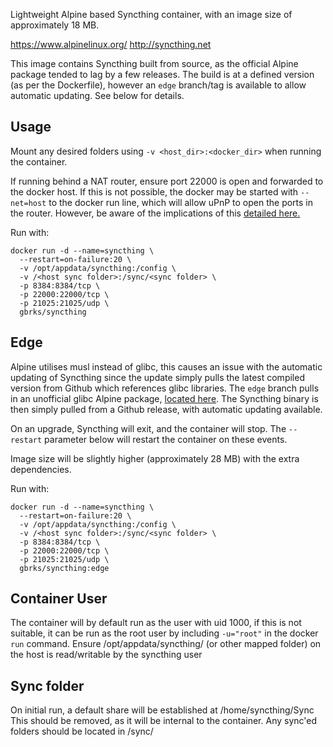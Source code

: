 Lightweight Alpine based Syncthing container, with an image size of approximately 18 MB.

https://www.alpinelinux.org/
http://syncthing.net

This image contains Syncthing built from source, as the official Alpine package tended to lag by a few releases.
The build is at a defined version (as per the Dockerfile), however an ```edge``` branch/tag is available to allow automatic updating. See below for details.

## Usage

Mount any desired folders using ```-v <host_dir>:<docker_dir>``` when running the container.

If running behind a NAT router, ensure port 22000 is open and forwarded to the docker host.
If this is not possible, the docker may be started with ```--net=host``` to the docker run line, which will allow uPnP to open the ports in the router. However, be aware of the implications of this [detailed here.](https://docs.docker.com/articles/networking/#how-docker-networks-a-container)

Run with:

```
docker run -d --name=syncthing \
  --restart=on-failure:20 \
  -v /opt/appdata/syncthing:/config \
  -v /<host sync folder>:/sync/<sync folder> \
  -p 8384:8384/tcp \
  -p 22000:22000/tcp \
  -p 21025:21025/udp \
  gbrks/syncthing
```

## Edge

Alpine utilises musl instead of glibc, this causes an issue with the automatic updating of Syncthing since the update simply pulls the latest compiled version from Github which references glibc libraries.
The ```edge``` branch pulls in an unofficial glibc Alpine package, [located here](https://circle-artifacts.com/gh/andyshinn/alpine-pkg-glibc/6/artifacts/0/home/ubuntu/alpine-pkg-glibc/packages/x86_64/glibc-2.21-r2.apk).
The Syncthing binary is then simply pulled from a Github release, with automatic updating available.

On an upgrade, Syncthing will exit, and the container will stop. The ```--restart``` parameter below will restart the container on these events.

Image size will be slightly higher (approximately 28 MB) with the extra dependencies.

Run with:

```
docker run -d --name=syncthing \
  --restart=on-failure:20 \
  -v /opt/appdata/syncthing:/config \
  -v /<host sync folder>:/sync/<sync folder> \
  -p 8384:8384/tcp \
  -p 22000:22000/tcp \
  -p 21025:21025/udp \
  gbrks/syncthing:edge
```


## Container User
The container will by default run as the user with uid 1000, if this is not suitable, it can be run as the root user by including ```-u="root"``` in the docker ```run``` command.
Ensure /opt/appdata/syncthing/ (or other mapped folder) on the host is read/writable by the syncthing user

## Sync folder
On initial run, a default share will be established at /home/syncthing/Sync
This should be removed, as it will be internal to the container. Any sync'ed folders should be located in /sync/

